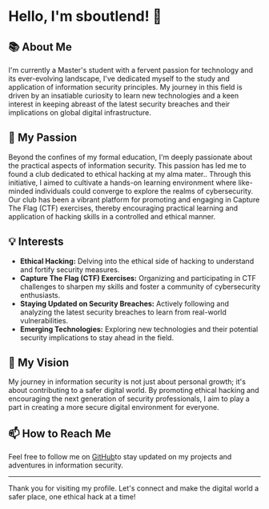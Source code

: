 # Hello, I'm sboutlend! 👋

## 📚 About Me
I'm currently a Master's student with a fervent passion for technology and its ever-evolving landscape, 
I've dedicated myself to the study and application of information security principles. My journey in this field is driven by an insatiable curiosity to learn new technologies and a keen interest in keeping abreast of the latest security breaches and their implications on global digital infrastructure.

## 🌟 My Passion
Beyond the confines of my formal education, I'm deeply passionate about the practical aspects of information security. This passion has led me to found a club dedicated to ethical hacking at my alma mater.. 
Through this initiative, I aimed to cultivate a hands-on learning environment where like-minded individuals could converge to explore the realms of cybersecurity. Our club has been a vibrant platform for promoting and engaging in Capture The Flag (CTF) exercises, thereby encouraging practical learning and application of hacking skills in a controlled and ethical manner.

## 💡 Interests
- **Ethical Hacking:** Delving into the ethical side of hacking to understand and fortify security measures.
- **Capture The Flag (CTF) Exercises:** Organizing and participating in CTF challenges to sharpen my skills and foster a community of cybersecurity enthusiasts.
- **Staying Updated on Security Breaches:** Actively following and analyzing the latest security breaches to learn from real-world vulnerabilities.
- **Emerging Technologies:** Exploring new technologies and their potential security implications to stay ahead in the field.

## 🚀 My Vision
My journey in information security is not just about personal growth; it's about contributing to a safer digital world. By promoting ethical hacking and encouraging the next generation of security professionals, 
I aim to play a part in creating a more secure digital environment for everyone.

## 📫 How to Reach Me
Feel free to follow me on [GitHub](#)to stay updated on my projects and adventures in information security.

---

Thank you for visiting my profile. Let's connect and make the digital world a safer place, one ethical hack at a time!
